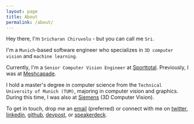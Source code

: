 ```yaml
---
layout: page
title: About
permalink: /about/
---
```


Hey there, I'm `Sricharan Chiruvolu` - but you can call me `Sri`.

I'm a `Munich`-based software engineer who specializes in `3D computer vision` and `machine learning`.

Currently, I'm a `Senior Computer Vision Engineer` at [Sporttotal](https://sporttotal.com/). Previously, I was at [Meshcapade](https://meshcapade.com/).

I hold a master's degree in computer science from the `Technical University of Munich (TUM)`, majoring in computer vision and graphics. During this time, I was also at [Siemens](https://siemens.de/) (3D Computer Vision).


To get in touch, drop me an [email](mailto:sricharanchiruvolu@googlemail.com) (preferred) or connect with me on [twitter](https://twitter.com/srchrn), [linkedin](https://www.linkedin.com/in/sricharanchiruvolu/), [github](https://github.com/raincrash), [devpost](https://devpost.com/raincrash), or [speakerdeck](https://speakerdeck.com/raincrash).

<!-- And if you're curious about my travels, I sometimes post them [here](https://www.instagram.com/roamingalongtheway/). -->

